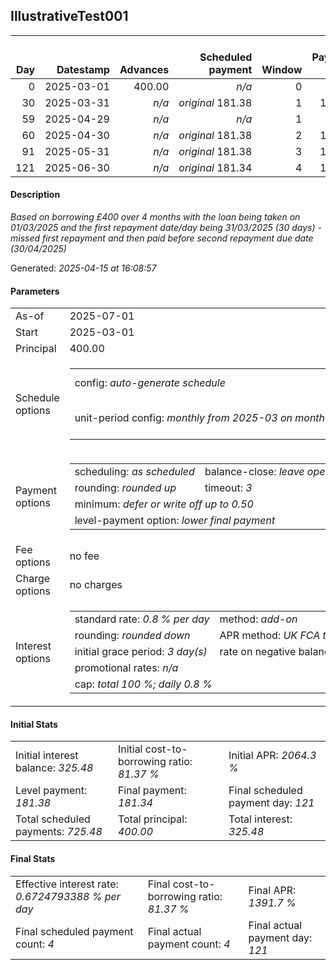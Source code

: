 <h2>IllustrativeTest001</h2><table><thead style="vertical-align: bottom;"><th style="text-align: right;">Day</th><th style="text-align: right;">Datestamp</th><th style="text-align: right;">Advances</th><th style="text-align: right;">Scheduled payment</th><th style="text-align: right;">Window</th><th style="text-align: right;">Payment due</th><th style="text-align: right;">Actual payments</th><th style="text-align: right;">Generated payment</th><th style="text-align: right;">Net effect</th><th style="text-align: right;">Payment status</th><th style="text-align: right;">Balance status</th><th style="text-align: right;">Simple interest</th><th style="text-align: right;">New interest</th><th style="text-align: right;">New charges</th><th style="text-align: right;">Principal portion</th><th style="text-align: right;">Fee portion</th><th style="text-align: right;">Interest portion</th><th style="text-align: right;">Charges portion</th><th style="text-align: right;">Fee refund</th><th style="text-align: right;">Principal balance</th><th style="text-align: right;">Fee balance</th><th style="text-align: right;">Interest balance</th><th style="text-align: right;">Charges balance</th><th style="text-align: right;">Settlement figure</th><th style="text-align: right;">Fee refund if&nbsp;settled</th></thead><tr style="text-align: right;"><td class="ci00">0</td><td class="ci01" style="white-space: nowrap;">2025-03-01</td><td class="ci02">400.00</td><td class="ci03" style="white-space: nowrap;"><i>n/a<i></td><td class="ci04">0</td><td class="ci05">0.00</td><td class="ci06"><i>n/a</i></td><td class="ci07"><i>n/a</i></td><td class="ci08">0.00</td><td class="ci09"><i>none&nbsp;scheduled</i></td><td class="ci10">open</td><td class="ci13">0.0000</td><td class="ci14">0.0000</td><td class="ci15"><i>n/a</i></td><td class="ci16">0.00</td><td class="ci17">0.00</td><td class="ci18">0.00</td><td class="ci19">0.00</td><td class="ci20">0.00</td><td class="ci21">400.00</td><td class="ci22">0.00</td><td class="ci23">325.4800</td><td class="ci24">0.00</td><td class="ci25">400.00</td><td class="ci26">0.00</td></tr><tr style="text-align: right;"><td class="ci00">30</td><td class="ci01" style="white-space: nowrap;">2025-03-31</td><td class="ci02"><i>n/a</i></td><td class="ci03" style="white-space: nowrap;"><i>original</i> 181.38</td><td class="ci04">1</td><td class="ci05">181.38</td><td class="ci06"><i>n/a</i></td><td class="ci07"><i>n/a</i></td><td class="ci08">0.00</td><td class="ci09"><i>paid&nbsp;later&nbsp;in&nbsp;full</i></td><td class="ci10">open</td><td class="ci13">96.0000</td><td class="ci14">0.0000</td><td class="ci15"><i>n/a</i></td><td class="ci16">0.00</td><td class="ci17">0.00</td><td class="ci18">0.00</td><td class="ci19">0.00</td><td class="ci20">0.00</td><td class="ci21">400.00</td><td class="ci22">0.00</td><td class="ci23">325.4800</td><td class="ci24">0.00</td><td class="ci25">496.00</td><td class="ci26">0.00</td></tr><tr style="text-align: right;"><td class="ci00">59</td><td class="ci01" style="white-space: nowrap;">2025-04-29</td><td class="ci02"><i>n/a</i></td><td class="ci03" style="white-space: nowrap;"><i>n/a<i></td><td class="ci04">1</td><td class="ci05">0.00</td><td class="ci06"><i>confirmed</i>&nbsp;181.38</td><td class="ci07"><i>n/a</i></td><td class="ci08">181.38</td><td class="ci09"><i>extra&nbsp;payment</i></td><td class="ci10">open</td><td class="ci13">92.8000</td><td class="ci14">0.0000</td><td class="ci15"><i>n/a</i></td><td class="ci16">0.00</td><td class="ci17">0.00</td><td class="ci18">181.38</td><td class="ci19">0.00</td><td class="ci20">0.00</td><td class="ci21">400.00</td><td class="ci22">0.00</td><td class="ci23">144.1000</td><td class="ci24">0.00</td><td class="ci25">407.42</td><td class="ci26">0.00</td></tr><tr style="text-align: right;"><td class="ci00">60</td><td class="ci01" style="white-space: nowrap;">2025-04-30</td><td class="ci02"><i>n/a</i></td><td class="ci03" style="white-space: nowrap;"><i>original</i> 181.38</td><td class="ci04">2</td><td class="ci05">181.38</td><td class="ci06"><i>confirmed</i>&nbsp;181.38</td><td class="ci07"><i>n/a</i></td><td class="ci08">181.38</td><td class="ci09"><i>payment&nbsp;made</i></td><td class="ci10">open</td><td class="ci13">3.2000</td><td class="ci14">0.0000</td><td class="ci15"><i>n/a</i></td><td class="ci16">37.28</td><td class="ci17">0.00</td><td class="ci18">144.10</td><td class="ci19">0.00</td><td class="ci20">0.00</td><td class="ci21">362.72</td><td class="ci22">0.00</td><td class="ci23">0.0000</td><td class="ci24">0.00</td><td class="ci25">229.24</td><td class="ci26">0.00</td></tr><tr style="text-align: right;"><td class="ci00">91</td><td class="ci01" style="white-space: nowrap;">2025-05-31</td><td class="ci02"><i>n/a</i></td><td class="ci03" style="white-space: nowrap;"><i>original</i> 181.38</td><td class="ci04">3</td><td class="ci05">181.38</td><td class="ci06"><i>confirmed</i>&nbsp;181.38</td><td class="ci07"><i>n/a</i></td><td class="ci08">181.38</td><td class="ci09"><i>payment&nbsp;made</i></td><td class="ci10">open</td><td class="ci13">89.9546</td><td class="ci14">0.0000</td><td class="ci15"><i>n/a</i></td><td class="ci16">181.38</td><td class="ci17">0.00</td><td class="ci18">0.00</td><td class="ci19">0.00</td><td class="ci20">0.00</td><td class="ci21">181.34</td><td class="ci22">0.00</td><td class="ci23">0.0000</td><td class="ci24">0.00</td><td class="ci25">137.81</td><td class="ci26">0.00</td></tr><tr style="text-align: right;"><td class="ci00">121</td><td class="ci01" style="white-space: nowrap;">2025-06-30</td><td class="ci02"><i>n/a</i></td><td class="ci03" style="white-space: nowrap;"><i>original</i> 181.34</td><td class="ci04">4</td><td class="ci05">181.34</td><td class="ci06"><i>confirmed</i>&nbsp;181.34</td><td class="ci07"><i>n/a</i></td><td class="ci08">181.34</td><td class="ci09"><i>payment&nbsp;made</i></td><td class="ci10">closed</td><td class="ci13">43.5216</td><td class="ci14">0.0000</td><td class="ci15"><i>n/a</i></td><td class="ci16">181.34</td><td class="ci17">0.00</td><td class="ci18">0.00</td><td class="ci19">0.00</td><td class="ci20">0.00</td><td class="ci21">0.00</td><td class="ci22">0.00</td><td class="ci23">0.0000</td><td class="ci24">0.00</td><td class="ci25">0.00</td><td class="ci26">0.00</td></tr></table><p><h4>Description</h4><i>Based on borrowing £400 over 4 months with the loan being taken on 01/03/2025 and the first repayment date/day being 31/03/2025 (30 days) - missed first repayment and then paid before second repayment due date (30/04/2025)</i></p><p>Generated: <i>2025-04-15 at 16:08:57</i></p><h4>Parameters</h4><table><tr><td>As-of</td><td>2025-07-01</td></tr><tr><td>Start</td><td>2025-03-01</td></tr><tr><td>Principal</td><td>400.00</td></tr><tr><td>Schedule options</td><td><table><tr><td>config: <i>auto-generate schedule</i></td><td>payment count: <i>4</i></td></tr><tr><td style="white-space: nowrap;">unit-period config: <i>monthly from 2025-03 on month-end</i></td><td>max duration: <i>unlimited</i></td></tr></table></td></tr><tr><td>Payment options</td><td><table><tr><td>scheduling: <i>as scheduled</i></td><td>balance-close: <i>leave&nbsp;open&nbsp;balance</i></td></tr><tr><td>rounding: <i>rounded up</i></td><td>timeout: <i>3</i></td></tr><tr><td colspan='2'>minimum: <i>defer&nbsp;or&nbsp;write&nbsp;off&nbsp;up&nbsp;to&nbsp;0.50</i></td></tr><tr><td colspan='2'>level-payment option: <i>lower&nbsp;final&nbsp;payment</i></td></tr></table></td></tr><tr><td>Fee options</td><td>no fee</td></tr><tr><td>Charge options</td><td>no charges</td></tr><tr><td>Interest options</td><td><table><tr><td>standard rate: <i>0.8 % per day</i></td><td>method: <i>add-on</i></td></tr><tr><td>rounding: <i>rounded down</i></td><td>APR method: <i>UK FCA to 1 d.p.</i></td></tr><tr><td>initial grace period: <i>3 day(s)</i></td><td>rate on negative balance: <i>zero</i></td></tr><tr><td colspan="2">promotional rates: <i><i>n/a</i></i></td></tr><tr><td colspan="2">cap: <i>total 100 %; daily 0.8 %</td></tr></table></td></tr></table><h4>Initial Stats</h4><table><tr><td>Initial interest balance: <i>325.48</i></td><td>Initial cost-to-borrowing ratio: <i>81.37 %</i></td><td>Initial APR: <i>2064.3 %</i></td></tr><tr><td>Level payment: <i>181.38</i></td><td>Final payment: <i>181.34</i></td><td>Final scheduled payment day: <i>121</i></td></tr><tr><td>Total scheduled payments: <i>725.48</i></td><td>Total principal: <i>400.00</i></td><td>Total interest: <i>325.48</i></td></tr></table><h4>Final Stats</h4><table><tr><td>Effective interest rate: <i>0.6724793388 % per day</i></td><td>Final cost-to-borrowing ratio: <i>81.37 %</i></td><td>Final APR: <i>1391.7 %</i></td></tr><tr><td>Final scheduled payment count: <i>4</i></td><td>Final actual payment count: <i>4</i></td><td>Final actual payment day: <i>121</i></td></tr></table>